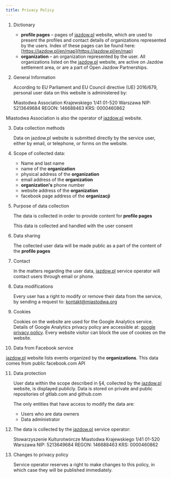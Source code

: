```yaml
---
title: Privacy Policy
---
```


1. Dictionary

    - **profile pages** – pages of [jazdow.pl](https://jazdow.pl) website, which are used to present the profiles and contact details of organizations represented by the users. Index of these pages can be found here: [https://jazdow.pl/en/map](https://jazdow.pl/en/map)
    - **organization** – an organization represented by the user. All organizations listed on the  [jazdow.pl](https://jazdow.pl) website, are active on Jazdów settlement area, or are a part of Open Jazdow Partnerships.

2. General Information

    According to EU Parliament and EU Council directive (UE) 2016/679, personal user data on this website is  administered by:

    Miastodwa Association
    Krajewskiego 1/41
    01-520 Warszawa
    NIP: 5213649684
    REGON: 146688463
    KRS: 0000460862

Miastodwa Association is also the operator of [jazdow.pl](https://jazdow.pl) website.

3. Data collection methods

    Data on jazdow.pl website is submitted directly by the service user, either by email, or telephone, or forms on the website. 

4. Scope of collected data: 

    - Name and last name
    - name of the **organization**
    - physical address of the **organization**
    - email address of the **organization**
    - **organization's** phone number
    - website address of the **organization**
    - facebook page address of the **organizacji**

5. Purpose of data collection

    The data is collected in order to provide content for **profile pages**

    This data is collected and handled with the user consent

6. Data sharing

    The collected user data will be made public as a part of the content of the **profile pages**

7. Contact

    In the matters regarding the user data,  [jazdow.pl](https://jazdow.pl) service operator will contact users through email or phone.

8. Data modifications

    Every user has a right to modify or remove their data from the service, by sending a request to: kontakt@miastodwa.org

9. Cookies

    Cookies on the website are used for the Google Analytics service. Details of Google Analytics privacy policy are accessible at: [google privacy policy](http://www.google.com/intl/pl/policies/privacy/). Every website visitor can block the use of cookies on the website.

10. Data from Facebook service

   [jazdow.pl](https://jazdow.pl) website lists events organized by the **organizations**. This data comes from public facebook.com API

11. Data protection

    User data within the scope described in §4, collected by the [jazdow.pl](https://jazdow.pl) website, is displayed publicly. Data is stored on private and public repositories of gitlab.com and github.com

    The only entities that have access to modify the data are:

    - Users who are data owners
    - Data administrator

12. The data is collected by the  [jazdow.pl](https://jazdow.pl) service operator:

    Stowarzyszenie Kulturotwórcze Miastodwa
    Krajewskiego 1/41
    01-520 Warszawa
    NIP: 5213649684
    REGON: 146688463
    KRS: 0000460862

13. Changes to privacy policy

    Service operator reserves a right to make changes to this policy, in which case they will be published immediately.